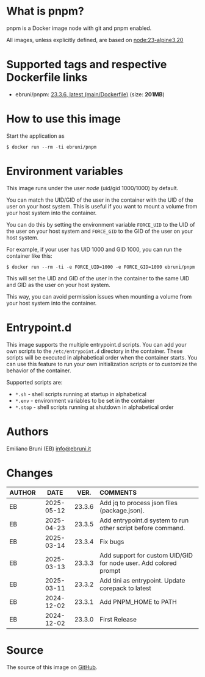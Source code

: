 <!-- this file is generated via docker-builder, do not edit it directly -->


# What is pnpm?

pnpm is a Docker image node with git and pnpm enabled.

All images, unless explicitly defined, are based on [node:23-alpine3.20](https://hub.docker.com/repository/docker/node)

# Supported tags and respective Dockerfile links

* ebruni/pnpm: [23.3.6, latest (main/Dockerfile)](https://github.com/EmilianoBruni/dockerhub-pnpm/blob/master/main/Dockerfile) (size: **201MB**)


# How to use this image

Start the application as

    $ docker run --rm -ti ebruni/pnpm

# Environment variables

This image runs under the user *node* (uid/gid 1000/1000) by default.

You can match the UID/GID of the user in the container with the UID of the user on your host system. 
This is useful if you want to mount a volume from your host system into the container.

You can do this by setting the environment variable `FORCE_UID` to the UID of the user on your host system and `FORCE_GID` to the GID of the user on your host system.

For example, if your user has UID 1000 and GID 1000, you can run the container like this:

    $ docker run --rm -ti -e FORCE_UID=1000 -e FORCE_GID=1000 ebruni/pnpm

This will set the UID and GID of the user in the container to the same UID and GID as the user on your host system. 

This way, you can avoid permission issues when mounting a volume from your host system into the container.

# Entrypoint.d

This image supports the multiple entrypoint.d scripts.
You can add your own scripts to the `/etc/entrypoint.d` directory in the container.
These scripts will be executed in alphabetical order when the container starts.
You can use this feature to run your own initialization scripts or to customize the behavior of the container.

Supported scripts are:

* `*.sh` - shell scripts running at startup in alphabetical
* `*.env` - environment variables to be set in the container
* `*.stop` - shell scripts running at shutdown in alphabetical order


# Authors

Emiliano Bruni (EB) <info@ebruni.it>

# Changes

| AUTHOR | DATE | VER. | COMMENTS |
|:---|:---:|:---:|:---|
| EB | 2025-05-12 | 23.3.6 | Add jq to process json files (package.json). |
| EB | 2025-04-23 | 23.3.5 | Add entrypoint.d system to run other script before command. |
| EB | 2025-03-14 | 23.3.4 | Fix bugs |
| EB | 2025-03-13 | 23.3.3 | Add support for custom UID/GID for node user. Add colored prompt |
| EB | 2025-03-11 | 23.3.2 | Add tini as entrypoint. Update corepack to latest |
| EB | 2024-12-02 | 23.3.1 | Add PNPM_HOME to PATH |
| EB | 2024-12-02 | 23.3.0 | First Release |

# Source

The source of this image on [GitHub](https://github.com/EmilianoBruni/dockerhub-pnpm).
